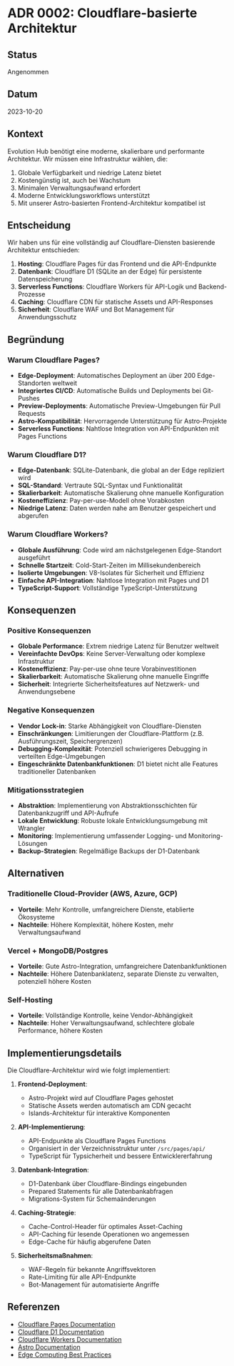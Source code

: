 # ADR 0002: Cloudflare-basierte Architektur

## Status

Angenommen

## Datum

2023-10-20

## Kontext

Evolution Hub benötigt eine moderne, skalierbare und performante Architektur. Wir müssen eine Infrastruktur wählen, die:

1. Globale Verfügbarkeit und niedrige Latenz bietet
2. Kostengünstig ist, auch bei Wachstum
3. Minimalen Verwaltungsaufwand erfordert
4. Moderne Entwicklungsworkflows unterstützt
5. Mit unserer Astro-basierten Frontend-Architektur kompatibel ist

## Entscheidung

Wir haben uns für eine vollständig auf Cloudflare-Diensten basierende Architektur entschieden:

1. **Hosting**: Cloudflare Pages für das Frontend und die API-Endpunkte
2. **Datenbank**: Cloudflare D1 (SQLite an der Edge) für persistente Datenspeicherung
3. **Serverless Functions**: Cloudflare Workers für API-Logik und Backend-Prozesse
4. **Caching**: Cloudflare CDN für statische Assets und API-Responses
5. **Sicherheit**: Cloudflare WAF und Bot Management für Anwendungsschutz

## Begründung

### Warum Cloudflare Pages?

- **Edge-Deployment**: Automatisches Deployment an über 200 Edge-Standorten weltweit
- **Integriertes CI/CD**: Automatische Builds und Deployments bei Git-Pushes
- **Preview-Deployments**: Automatische Preview-Umgebungen für Pull Requests
- **Astro-Kompatibilität**: Hervorragende Unterstützung für Astro-Projekte
- **Serverless Functions**: Nahtlose Integration von API-Endpunkten mit Pages Functions

### Warum Cloudflare D1?

- **Edge-Datenbank**: SQLite-Datenbank, die global an der Edge repliziert wird
- **SQL-Standard**: Vertraute SQL-Syntax und Funktionalität
- **Skalierbarkeit**: Automatische Skalierung ohne manuelle Konfiguration
- **Kosteneffizienz**: Pay-per-use-Modell ohne Vorabkosten
- **Niedrige Latenz**: Daten werden nahe am Benutzer gespeichert und abgerufen

### Warum Cloudflare Workers?

- **Globale Ausführung**: Code wird am nächstgelegenen Edge-Standort ausgeführt
- **Schnelle Startzeit**: Cold-Start-Zeiten im Millisekundenbereich
- **Isolierte Umgebungen**: V8-Isolates für Sicherheit und Effizienz
- **Einfache API-Integration**: Nahtlose Integration mit Pages und D1
- **TypeScript-Support**: Vollständige TypeScript-Unterstützung

## Konsequenzen

### Positive Konsequenzen

- **Globale Performance**: Extrem niedrige Latenz für Benutzer weltweit
- **Vereinfachte DevOps**: Keine Server-Verwaltung oder komplexe Infrastruktur
- **Kosteneffizienz**: Pay-per-use ohne teure Vorabinvestitionen
- **Skalierbarkeit**: Automatische Skalierung ohne manuelle Eingriffe
- **Sicherheit**: Integrierte Sicherheitsfeatures auf Netzwerk- und Anwendungsebene

### Negative Konsequenzen

- **Vendor Lock-in**: Starke Abhängigkeit von Cloudflare-Diensten
- **Einschränkungen**: Limitierungen der Cloudflare-Plattform (z.B. Ausführungszeit, Speichergrenzen)
- **Debugging-Komplexität**: Potenziell schwierigeres Debugging in verteilten Edge-Umgebungen
- **Eingeschränkte Datenbankfunktionen**: D1 bietet nicht alle Features traditioneller Datenbanken

### Mitigationsstrategien

- **Abstraktion**: Implementierung von Abstraktionsschichten für Datenbankzugriff und API-Aufrufe
- **Lokale Entwicklung**: Robuste lokale Entwicklungsumgebung mit Wrangler
- **Monitoring**: Implementierung umfassender Logging- und Monitoring-Lösungen
- **Backup-Strategien**: Regelmäßige Backups der D1-Datenbank

## Alternativen

### Traditionelle Cloud-Provider (AWS, Azure, GCP)

- **Vorteile**: Mehr Kontrolle, umfangreichere Dienste, etablierte Ökosysteme
- **Nachteile**: Höhere Komplexität, höhere Kosten, mehr Verwaltungsaufwand

### Vercel + MongoDB/Postgres

- **Vorteile**: Gute Astro-Integration, umfangreichere Datenbankfunktionen
- **Nachteile**: Höhere Datenbanklatenz, separate Dienste zu verwalten, potenziell höhere Kosten

### Self-Hosting

- **Vorteile**: Vollständige Kontrolle, keine Vendor-Abhängigkeit
- **Nachteile**: Hoher Verwaltungsaufwand, schlechtere globale Performance, höhere Kosten

## Implementierungsdetails

Die Cloudflare-Architektur wird wie folgt implementiert:

1. **Frontend-Deployment**:
   - Astro-Projekt wird auf Cloudflare Pages gehostet
   - Statische Assets werden automatisch am CDN gecacht
   - Islands-Architektur für interaktive Komponenten

2. **API-Implementierung**:
   - API-Endpunkte als Cloudflare Pages Functions
   - Organisiert in der Verzeichnisstruktur unter `/src/pages/api/`
   - TypeScript für Typsicherheit und bessere Entwicklererfahrung

3. **Datenbank-Integration**:
   - D1-Datenbank über Cloudflare-Bindings eingebunden
   - Prepared Statements für alle Datenbankabfragen
   - Migrations-System für Schemaänderungen

4. **Caching-Strategie**:
   - Cache-Control-Header für optimales Asset-Caching
   - API-Caching für lesende Operationen wo angemessen
   - Edge-Cache für häufig abgerufene Daten

5. **Sicherheitsmaßnahmen**:
   - WAF-Regeln für bekannte Angriffsvektoren
   - Rate-Limiting für alle API-Endpunkte
   - Bot-Management für automatisierte Angriffe

## Referenzen

- [Cloudflare Pages Documentation](https://developers.cloudflare.com/pages)
- [Cloudflare D1 Documentation](https://developers.cloudflare.com/d1)
- [Cloudflare Workers Documentation](https://developers.cloudflare.com/workers)
- [Astro Documentation](https://docs.astro.build)
- [Edge Computing Best Practices](https://www.cloudflare.com/learning/serverless/glossary/what-is-edge-computing/)
